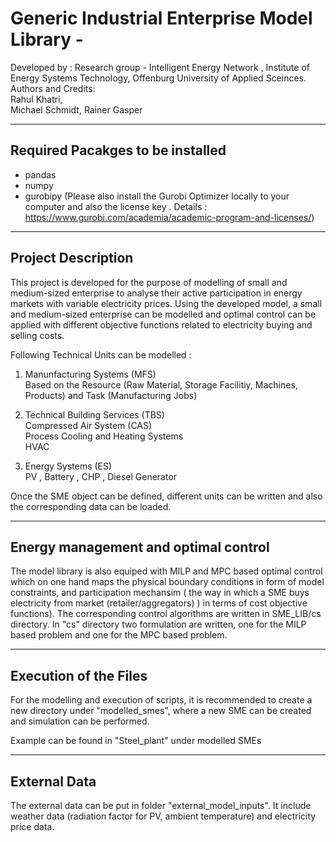# Generic Industrial Enterprise Model Library - 
Developed by : Research group - Intelligent Energy Network , Institute of Energy Systems Technology, Offenburg University of Applied Sceinces. 
\
Authors and Credits: 
\
Rahul Khatri,  
Michael Schmidt,
Rainer Gasper

---------------------------------------
Required Pacakges to be installed
---------------------------------------
- pandas 
- numpy 
- gurobipy (Please also install the Gurobi Optimizer locally to your computer 
  and also the license key . 
  Details : https://www.gurobi.com/academia/academic-program-and-licenses/)


--------------------------------
Project Description
--------------------------------
This project is developed for the purpose of modelling of small and medium-sized enterprise
to analyse their active participation in energy markets with variable electricity prices.
Using the developed model, a small and medium-sized enterprise can be modelled and optimal control can be applied
with different objective functions related to electricity buying and selling costs.

Following Technical Units can be modelled :
1. Manunfacturing Systems (MFS)\
    Based on the Resource (Raw Material, Storage Facilitiy, Machines, Products) and Task (Manufacturing Jobs)

2. Technical Building Services (TBS)\
    Compressed Air System (CAS) \
    Process Cooling and Heating Systems \
    HVAC 
    
3. Energy Systems (ES) \
   PV , Battery , CHP , Diesel Generator
   
Once the SME object can be defined, different units can be written and also the corresponding data
can be loaded. 

-------------------------------------
Energy management and optimal control
-------------------------------------
The model library is also equiped with MILP and MPC based optimal control which on one hand maps
the physical boundary conditions in form of model constraints, and participation mechansim (
the way in which a SME buys electricity from market (retailer/aggregators) ) in terms of cost objective
functions). The corresponding control algorithms are written in SME_LIB/cs directory. In "cs" directory two formulation
are written, one for the MILP based problem and one for the MPC based problem.


----------------------------------------
Execution of the Files
----------------------------------------
For the modelling and execution of scripts, it is recommended to create a new directory under "modelled_smes", where 
a new SME can be created and simulation can be performed.

Example can be found in "Steel_plant" under modelled SMEs


----------------------------------------
External Data
----------------------------------------
The external data can be put in folder "external_model_inputs". 
It include weather data (radiation factor for PV, ambient temperature) and electricity price data.
